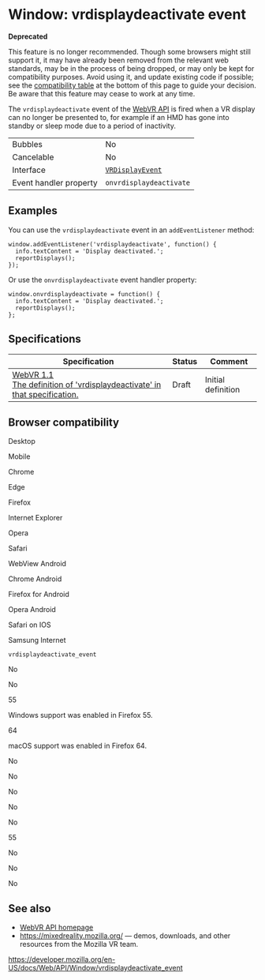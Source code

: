 Window: vrdisplaydeactivate event
=================================

**Deprecated**

This feature is no longer recommended. Though some browsers might still support it, it may have already been removed from the relevant web standards, may be in the process of being dropped, or may only be kept for compatibility purposes. Avoid using it, and update existing code if possible; see the [compatibility table](#browser_compatibility) at the bottom of this page to guide your decision. Be aware that this feature may cease to work at any time.

The `vrdisplaydeactivate` event of the [WebVR API](../webvr_api) is fired when a VR display can no longer be presented to, for example if an HMD has gone into standby or sleep mode due to a period of inactivity.

<table><tbody><tr class="odd"><td>Bubbles</td><td>No</td></tr><tr class="even"><td>Cancelable</td><td>No</td></tr><tr class="odd"><td>Interface</td><td><a href="../vrdisplayevent"><code>VRDisplayEvent</code></a></td></tr><tr class="even"><td>Event handler property</td><td><code>onvrdisplaydeactivate</code></td></tr></tbody></table>

Examples
--------

You can use the `vrdisplaydeactivate` event in an `addEventListener` method:

    window.addEventListener('vrdisplaydeactivate', function() {
      info.textContent = 'Display deactivated.';
      reportDisplays();
    });

Or use the `onvrdisplaydeactivate` event handler property:

    window.onvrdisplaydeactivate = function() {
      info.textContent = 'Display deactivated.';
      reportDisplays();
    };

Specifications
--------------

<table><thead><tr class="header"><th>Specification</th><th>Status</th><th>Comment</th></tr></thead><tbody><tr class="odd"><td><a href="https://immersive-web.github.io/webvr/spec/1.1/#dom-window-onvrdisplaydeactivate">WebVR 1.1<br />
<span class="small">The definition of 'vrdisplaydeactivate' in that specification.</span></a></td><td><span class="spec-draft">Draft</span></td><td>Initial definition</td></tr></tbody></table>

Browser compatibility
---------------------

Desktop

Mobile

Chrome

Edge

Firefox

Internet Explorer

Opera

Safari

WebView Android

Chrome Android

Firefox for Android

Opera Android

Safari on IOS

Samsung Internet

`vrdisplaydeactivate_event`

No

No

55

Windows support was enabled in Firefox 55.

64

macOS support was enabled in Firefox 64.

No

No

No

No

No

55

No

No

No

See also
--------

-   [WebVR API homepage](../webvr_api)
-   <https://mixedreality.mozilla.org/> — demos, downloads, and other resources from the Mozilla VR team.

<a href="https://developer.mozilla.org/en-US/docs/Web/API/Window/vrdisplaydeactivate_event" class="_attribution-link">https://developer.mozilla.org/en-US/docs/Web/API/Window/vrdisplaydeactivate_event</a>
